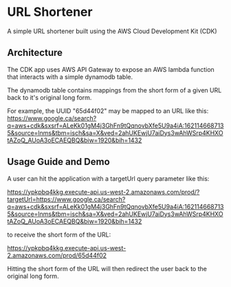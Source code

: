 # URL Shortener

A simple URL shortener built using the AWS Cloud Development Kit (CDK)

## Architecture

The CDK app uses AWS API Gateway to expose an AWS lambda function that interacts with a simple dynamodb table.

The dynamodb table contains mappings from the short form of a given URL back to it's original long form.

For example, the UUID "65d44f02" may be mapped to an URL like this: https://www.google.ca/search?q=aws+cdk&sxsrf=ALeKk01gM4j3GhFn9tQqnovbXfe5U9a4iA:1621146687135&source=lnms&tbm=isch&sa=X&ved=2ahUKEwjU7aiDys3wAhWSrp4KHXOtAZoQ_AUoA3oECAEQBQ&biw=1920&bih=1432

## Usage Guide and Demo

A user can hit the application with a targetUrl query parameter like this:

https://ypkpbq4kkg.execute-api.us-west-2.amazonaws.com/prod/?targetUrl=https://www.google.ca/search?q=aws+cdk&sxsrf=ALeKk01gM4j3GhFn9tQqnovbXfe5U9a4iA:1621146687135&source=lnms&tbm=isch&sa=X&ved=2ahUKEwjU7aiDys3wAhWSrp4KHXOtAZoQ_AUoA3oECAEQBQ&biw=1920&bih=1432

to receive the short form of the URL:

https://ypkpbq4kkg.execute-api.us-west-2.amazonaws.com/prod/65d44f02

Hitting the short form of the URL will then redirect the user back to the original long form.
